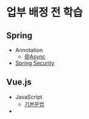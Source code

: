 # 업부 배정 전 학습

## Spring

   - Annotation
      - [@Async](study/@Async-Annotation.md)
   - [Spring Security]()
## Vue.js
   - JavaScript
      - [기본문법]()
   - 

